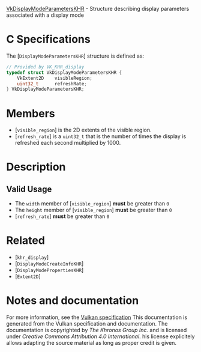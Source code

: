 [VkDisplayModeParametersKHR](https://www.khronos.org/registry/vulkan/specs/1.3-extensions/man/html/VkDisplayModeParametersKHR.html) - Structure describing display parameters associated with a display mode

# C Specifications
The [`DisplayModeParametersKHR`] structure is defined as:
```c
// Provided by VK_KHR_display
typedef struct VkDisplayModeParametersKHR {
    VkExtent2D    visibleRegion;
    uint32_t      refreshRate;
} VkDisplayModeParametersKHR;
```

# Members
- [`visible_region`] is the 2D extents of the visible region.
- [`refresh_rate`] is a `uint32_t` that is the number of times the display is refreshed each second multiplied by 1000.

# Description
## Valid Usage
-    The `width` member of [`visible_region`] **must**  be greater than `0`
-    The `height` member of [`visible_region`] **must**  be greater than `0`
-  [`refresh_rate`] **must**  be greater than `0`

# Related
- [`khr_display`]
- [`DisplayModeCreateInfoKHR`]
- [`DisplayModePropertiesKHR`]
- [`Extent2D`]

# Notes and documentation
For more information, see the [Vulkan specification](https://www.khronos.org/registry/vulkan/specs/1.3-extensions/html/vkspec.html)
This documentation is generated from the Vulkan specification and documentation.
The documentation is copyrighted by *The Khronos Group Inc.* and is licensed under *Creative Commons Attribution 4.0 International*.
his license explicitely allows adapting the source material as long as proper credit is given.
        